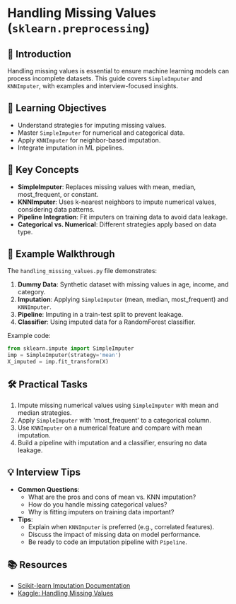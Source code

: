 # Handling Missing Values (`sklearn.preprocessing`)

## 📖 Introduction
Handling missing values is essential to ensure machine learning models can process incomplete datasets. This guide covers `SimpleImputer` and `KNNImputer`, with examples and interview-focused insights.

## 🎯 Learning Objectives
- Understand strategies for imputing missing values.
- Master `SimpleImputer` for numerical and categorical data.
- Apply `KNNImputer` for neighbor-based imputation.
- Integrate imputation in ML pipelines.

## 🔑 Key Concepts
- **SimpleImputer**: Replaces missing values with mean, median, most_frequent, or constant.
- **KNNImputer**: Uses k-nearest neighbors to impute numerical values, considering data patterns.
- **Pipeline Integration**: Fit imputers on training data to avoid data leakage.
- **Categorical vs. Numerical**: Different strategies apply based on data type.

## 📝 Example Walkthrough
The `handling_missing_values.py` file demonstrates:
1. **Dummy Data**: Synthetic dataset with missing values in age, income, and category.
2. **Imputation**: Applying `SimpleImputer` (mean, median, most_frequent) and `KNNImputer`.
3. **Pipeline**: Imputing in a train-test split to prevent leakage.
4. **Classifier**: Using imputed data for a RandomForest classifier.

Example code:
```python
from sklearn.impute import SimpleImputer
imp = SimpleImputer(strategy='mean')
X_imputed = imp.fit_transform(X)
```

## 🛠️ Practical Tasks
1. Impute missing numerical values using `SimpleImputer` with mean and median strategies.
2. Apply `SimpleImputer` with 'most_frequent' to a categorical column.
3. Use `KNNImputer` on a numerical feature and compare with mean imputation.
4. Build a pipeline with imputation and a classifier, ensuring no data leakage.

## 💡 Interview Tips
- **Common Questions**:
  - What are the pros and cons of mean vs. KNN imputation?
  - How do you handle missing categorical values?
  - Why is fitting imputers on training data important?
- **Tips**:
  - Explain when `KNNImputer` is preferred (e.g., correlated features).
  - Discuss the impact of missing data on model performance.
  - Be ready to code an imputation pipeline with `Pipeline`.

## 📚 Resources
- [Scikit-learn Imputation Documentation](https://scikit-learn.org/stable/modules/impute.html)
- [Kaggle: Handling Missing Values](https://www.kaggle.com/learn/data-cleaning)